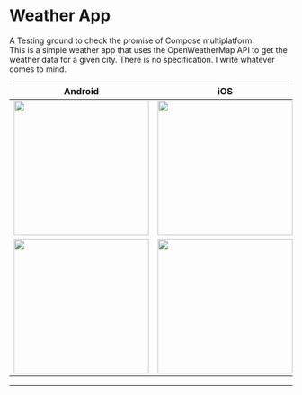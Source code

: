 # Weather App

A Testing ground to check the promise of Compose multiplatform.  
This is a simple weather app that uses the OpenWeatherMap API to get the weather data for a given
city.
There is no specification. I write whatever comes to mind.

|Android|iOS
|---|---|
|<img src="https://github.com/ParkJong-Hun/compose-multiplatform-test-airfield/assets/81838716/126a9289-c8e9-494d-8b67-81a778e41441" width="240" />|<img src="https://github.com/user-attachments/assets/95a8a094-c8a1-4c21-aa56-dc59251c14b8" width="240" />|
|<img src="https://github.com/ParkJong-Hun/compose-multiplatform-test-airfield/assets/81838716/c78df4cf-975b-41a5-bb67-19496b450ba5" width="240" />|<img src="https://github.com/ParkJong-Hun/compose-multiplatform-test-airfield/assets/81838716/e4224b49-5571-4987-a492-36d30aadfb04" width="240" />|

<hr>
